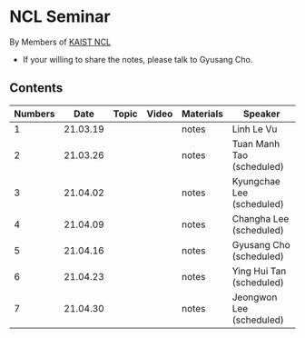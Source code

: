 # NCL Seminar

By Members of [KAIST NCL](http://ncl.kaist.ac.kr)

* If your willing to share the notes, please talk to Gyusang Cho.


## Contents

Numbers|Date|Topic|Video|Materials| Speaker
-------|-------|--------|------|-------|-----
1|21.03.19|||notes| Linh Le Vu
2|21.03.26|||notes| Tuan Manh Tao (scheduled)
3|21.04.02|||notes| Kyungchae Lee (scheduled)
4|21.04.09|||notes| Changha Lee (scheduled)
5|21.04.16|||notes| Gyusang Cho (scheduled)
6|21.04.23|||notes| Ying Hui Tan (scheduled)
7|21.04.30|||notes| Jeongwon Lee (scheduled)
